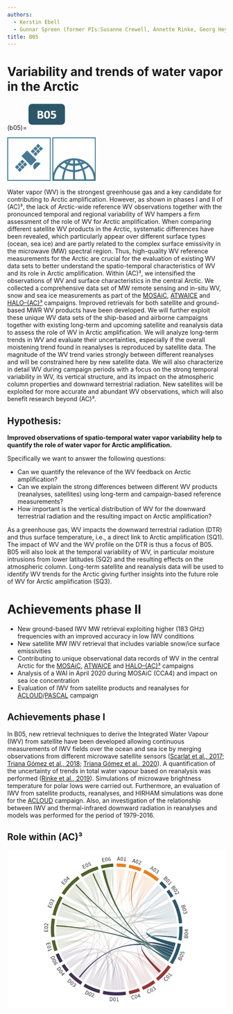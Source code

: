 ```yaml
---
authors:
  - Kerstin Ebell
  - Gunnar Spreen (former PIs:Susanne Crewell, Annette Rinke, Georg Heygster)
title: B05
---
```

# Variability and trends of water vapor in the Arctic 

(b05)=
[![Icon project B05](../logos/grafik_b05.jpg)](01_project_b05.md)

![](../logos/icon_satellite-100x100.png)
![](../logos/icon_rcm-100x100.png)

Water vapor (WV) is the strongest greenhouse gas and a key candidate for contributing to Arctic amplification. However, as shown in phases I and II of (AC)³, the lack of Arctic-wide reference WV observations together with the pronounced temporal and regional variability of WV hampers a firm assessment of the role of WV for Arctic amplification. When comparing different satellite WV products in the Arctic, systematic differences have been revealed, which particularly appear over different surface types (ocean, sea ice) and are partly related to the complex surface emissivity in the microwave (MW) spectral region. Thus, high-quality WV reference measurements for the Arctic are crucial for the evaluation of existing WV data sets to better understand the spatio-temporal characteristics of WV and its role in Arctic amplification. Within (AC)³, we intensified the observations of WV and surface characteristics in the central Arctic. We collected a comprehensive data set of MW remote sensing and in-situ WV, snow and sea ice measurements as part of the [MOSAiC](../campaigns/mosaic.md), [ATWAICE](https://blog.uni-koeln.de/awares/2022/08/26/polarstern-cruise-ps131-atwaice-walsema/) and [HALO–(AC)³](../campaigns/haloac3.md) campaigns. Improved retrievals for both satellite and ground-based MWR WV products have been developed. We will further exploit these unique WV data sets of the ship-based and airborne campaigns together with existing long-term and upcoming satellite and reanalysis data to assess the role of WV in Arctic amplification. We will analyze long-term trends in WV and evaluate their uncertainties, especially if the overall moistening trend found in reanalyses is reproduced by satellite data. The magnitude of the WV trend varies strongly between different reanalyses and will be constrained here by new satellite data. We will also characterize in detail WV during campaign periods with a focus on the strong temporal variability in WV, its vertical structure, and its impact on the atmospheric column properties and downward terrestrial radiation. New satellites will be exploited for more accurate and abundant WV observations, which will also benefit research beyond (AC)³.

## Hypothesis:

**Improved observations of spatio-temporal water vapor variability help to quantify the role of water vapor for Arctic amplification.**

Specifically we want to answer the following questions:

- Can we quantify the relevance of the WV feedback on Arctic amplification?
- Can we explain the strong differences between different WV products (reanalyses, satellites) using long-term and campaign-based reference measurements?
- How important is the vertical distribution of WV for the downward terrestrial radiation and the resulting impact on Arctic amplification?

As a greenhouse gas, WV impacts the downward terrestrial radiation (DTR) and thus surface temperature, i.e., a direct link to Arctic amplification (SQ1). The impact of WV and the WV profile on the DTR is thus a focus of B05. B05 will also look at the temporal variability of WV, in particular moisture intrusions from lower latitudes (SQ2) and the resulting effects on the atmospheric column. Long-term satellite and reanalysis data will be used to identify WV trends for the Arctic giving further insights into the future role of WV for Arctic amplification (SQ3).

# Achievements phase II

- New ground-based IWV MW retrieval exploiting higher (183 GHz) frequencies with an improved accuracy in low IWV conditions
- New satellite MW IWV retrieval that includes variable snow/ice surface emissivities
- Contributing to unique observational data records of WV in the central Arctic for the [MOSAiC](../campaigns/mosaic.md), [ATWAICE](https://blog.uni-koeln.de/awares/2022/08/26/polarstern-cruise-ps131-atwaice-walsema/) and [HALO–(AC)³](../campaigns/haloac3.md) campaigns
- Analysis of a WAI in April 2020 during MOSAiC (CCA4) and impact on sea ice concentration
- Evaluation of IWV from satellite products and reanalyses for [ACLOUD](../campaigns/acloud.md)/[PASCAL](../campaigns/pascal.md) campaign

## Achievements phase I

In B05, new retrieval techniques to derive the Integrated Water Vapour (IWV) from satellite have been developed allowing continuous measurements of IWV fields over the ocean and sea ice by merging observations from different microwave satellite sensors ([Scarlat et al., 2017](https://www.atmos-meas-tech.net/11/2067/2018/); [Triana Gómez et al., 2018](https://ieeexplore.ieee.org/document/8517863); [Triana Gómez et al., 2020](https://doi.org/10.5194/amt-13-3697-2020)). A quantification of the uncertainty of trends in total water vapour based on reanalysis was performed ([Rinke et al., 2019](https://doi.org/10.1175/JCLI-D-19-0092.1)). Simulations of microwave brightness temperature for polar lows were carried out. Furthermore, an evaluation of IWV from satellite products, reanalyses, and HIRHAM simulations was done for the [ACLOUD](../campaigns/acloud.md) campaign. Also, an investigation of the relationship between IWV and thermal-infrared downward radiation in reanalyses and models was performed for the period of 1979-2016.

## Role within (AC)³

![Collaboration matrix of B05](../figures/collabortion-matrix-phase-iii_b05.png)

